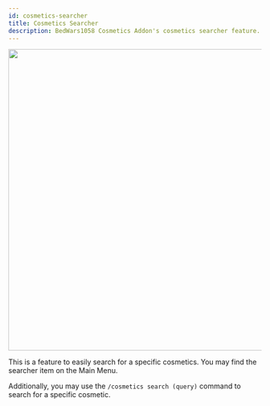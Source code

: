 ```yaml
---
id: cosmetics-searcher
title: Cosmetics Searcher
description: BedWars1058 Cosmetics Addon's cosmetics searcher feature.
---
```


<img width="600px" src="https://imgur.com/CgBWHFU.gif"/><br/>

This is a feature to easily search for a specific cosmetics. You may find the searcher item on the Main Menu.

Additionally, you may use the `/cosmetics search (query)` command to search for a specific cosmetic.